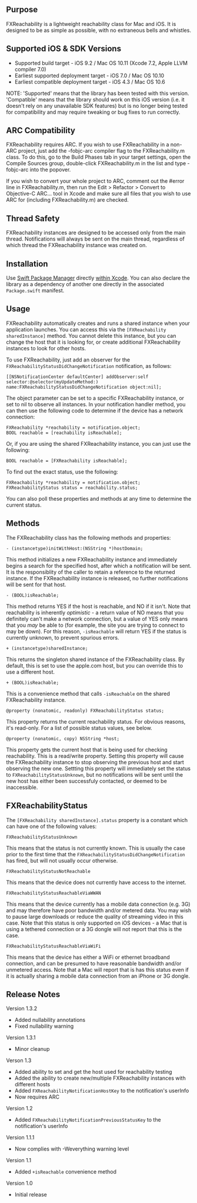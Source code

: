Purpose
--------------

FXReachability is a lightweight reachability class for Mac and iOS. It is designed to be as simple as possible, with no extraneous bells and whistles.


Supported iOS & SDK Versions
-----------------------------

* Supported build target - iOS 9.2 / Mac OS 10.11 (Xcode 7.2, Apple LLVM compiler 7.0)
* Earliest supported deployment target - iOS 7.0 / Mac OS 10.10
* Earliest compatible deployment target - iOS 4.3 / Mac OS 10.6

NOTE: 'Supported' means that the library has been tested with this version. 'Compatible' means that the library should work on this iOS version (i.e. it doesn't rely on any unavailable SDK features) but is no longer being tested for compatibility and may require tweaking or bug fixes to run correctly.


ARC Compatibility
------------------

FXReachability requires ARC. If you wish to use FXReachability in a non-ARC project, just add the -fobjc-arc compiler flag to the FXReachability.m class. To do this, go to the Build Phases tab in your target settings, open the Compile Sources group, double-click FXReachability.m in the list and type -fobjc-arc into the popover.

If you wish to convert your whole project to ARC, comment out the #error line in FXReachability.m, then run the Edit > Refactor > Convert to Objective-C ARC... tool in Xcode and make sure all files that you wish to use ARC for (including FXReachability.m) are checked.


Thread Safety
--------------

FXReachability instances are designed to be accessed only from the main thread. Notifications will always be sent on the main thread, regardless of which thread the FXReachability instance was created on.


Installation
---------------

Use [Swift Package Manager](https://swift.org/package-manager) directly [within Xcode](https://developer.apple.com/documentation/xcode/adding_package_dependencies_to_your_app). You can also declare the library as a dependency of another one directly in the associated `Package.swift` manifest.


Usage
-----------------

FXReachability automatically creates and runs a shared instance when your application launches. You can access this via the `[FXReachability sharedInstance]` method. You cannot delete this instance, but you can change the host that it is looking for, or create additional FXReachability instances to look for other hosts.

To use FXReachability, just add an observer for the `FXReachabilityStatusDidChangeNotification` notification, as follows:

    [[NSNotificationCenter defaultCenter] addObserver:self selector:@selector(myUpdateMethod:) name:FXReachabilityStatusDidChangeNotification object:nil];

The object parameter can be set to a specific FXReachability instance, or set to nil to observe all instances. In your notification handler method, you can then use the following code to determine if the device has a network connection:

    FXReachability *reachability = notification.object;
    BOOL reachable = [reachability isReachable];

Or, if you are using the shared FXReachability instance, you can just use the following:

    BOOL reachable = [FXReachability isReachable];

To find out the exact status, use the following:
    
    FXReachability *reachability = notification.object;
    FXReachabilityStatus status = reachability.status;

You can also poll these properties and methods at any time to determine the current status.



Methods
----------------

The FXReachability class has the following methods  and properties:

    - (instancetype)initWithHost:(NSString *)hostDomain;

This method initializes a new FXReachability instance and immediately begins a search for the specified host, after which a notification will be sent. It is the responsiblity of the caller to retain a reference to the returned instance. If the FXReachability instance is released, no further notifications will be sent for that host.

    - (BOOL)isReachable;

This method returns YES if the host is reachable, and NO if it isn't. Note that reachability is inherently *optimistic* - a return value of NO means that you definitely can't make a network connection, but a value of YES only means that you *may* be able to (for example, the site you are trying to connect to may be down). For this reason, `-isReachable` will return YES if the status is currently unknown, to prevent spurious errors.

    + (instancetype)sharedInstance;

This returns the singleton shared instance of the FXReachability class. By default, this is set to use the apple.com host, but you can override this to use a different host.

    + (BOOL)isReachable;

This is a convenience method that calls `-isReachable` on the shared FXReachability instance.

    @property (nonatomic, readonly) FXReachabilityStatus status;

This property returns the current reachability status. For obvious reasons, it's read-only. For a list of possible status values, see below.

    @property (nonatomic, copy) NSString *host;

This property gets the current host that is being used for checking reachability. This is a read/write property. Setting this property will cause the FXReachability instance to stop observing the previous host and start observing the new one. Settting this property will immediately set the status to `FXReachabilityStatusUnknown`, but no notifications will be sent until the new host has either been successfuly contacted, or deemed to be inaccessible.


FXReachabilityStatus
-------------------------

The `[FXReachability sharedInstance].status` property is a constant which can have one of the following values:

    FXReachabilityStatusUnknown
    
This means that the status is not currently known. This is usually the case prior to the first time that the `FXReachabilityStatusDidChangeNotification` has fired, but will not usually occur otherwise.
    
    FXReachabilityStatusNotReachable
    
This means that the device does not currently have access to the internet.
    
    FXReachabilityStatusReachableViaWWAN
    
This means that the device currently has a mobile data connection (e.g. 3G) and may therefore have poor bandwidth and/or metered data. You may wish to pause large downloads or reduce the quality of streaming video in this case. Note that this status is only supported on iOS devices - a Mac that is using a tethered connection or a 3G dongle will not report that this is the case.
    
    FXReachabilityStatusReachableViaWiFi
    
This means that the device has either a WiFi or ethernet broadband connection, and can be presumed to have reasonable bandwidth and/or unmetered access. Note that a Mac will report that is has this status even if it is actually sharing a mobile data connection from an iPhone or 3G dongle.


Release Notes
------------------

Version 1.3.2

- Added nullability annotations
- Fixed nullability warning

Version 1.3.1

- Minor cleanup

Verson 1.3

- Added ability to set and get the host used for reachability testing
- Added the ability to create new/multiple FXReachability instances with different hosts
- Added `FXReachabilityNotificationHostKey` to the notification's userInfo
- Now requires ARC

Version 1.2

- Added `FXReachabilityNotificationPreviousStatusKey` to the notification's userInfo

Version 1.1.1

- Now complies with -Weverything warning level

Version 1.1

- Added `+isReachable` convenience method

Version 1.0

- Initial release